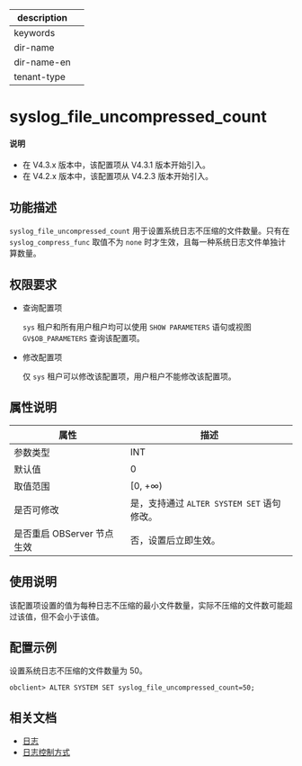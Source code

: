 |description||
|---|---|
|keywords||
|dir-name||
|dir-name-en||
|tenant-type||

# syslog_file_uncompressed_count

<main id="notice" type='explain'>
  <h4>说明</h4>
  <ul><li>在 V4.3.x 版本中，该配置项从 V4.3.1 版本开始引入。</li><li>在 V4.2.x 版本中，该配置项从 V4.2.3 版本开始引入。</li></ul>
</main>

## 功能描述

`syslog_file_uncompressed_count` 用于设置系统日志不压缩的文件数量。只有在 `syslog_compress_func` 取值不为 `none` 时才生效，且每一种系统日志文件单独计算数量。

## 权限要求

* 查询配置项

  `sys` 租户和所有用户租户均可以使用 `SHOW PARAMETERS` 语句或视图 `GV$OB_PARAMETERS` 查询该配置项。

* 修改配置项

  仅 `sys` 租户可以修改该配置项，用户租户不能修改该配置项。

## 属性说明

| **属性** | **描述** |
| -------- | -------- |
| 参数类型   | INT |
| 默认值     | 0 |
| 取值范围   |[0, +∞) |
| 是否可修改 | 是，支持通过 `ALTER SYSTEM SET` 语句修改。|
| 是否重启 OBServer 节点生效 | 否，设置后立即生效。  |

## 使用说明

该配置项设置的值为每种日志不压缩的最小文件数量，实际不压缩的文件数可能超过该值，但不会小于该值。

## 配置示例

设置系统日志不压缩的文件数量为 50。

```shell
obclient> ALTER SYSTEM SET syslog_file_uncompressed_count=50;
```

## 相关文档

* [日志](../../../../700.reference/100.oceanbase-database-concepts/1200.observer-node-architecture/400.log.md)
* [日志控制方式](../../../../600.manage/800.logging/400.log-control.md)
